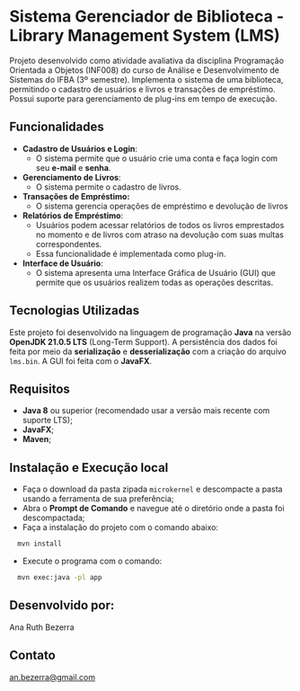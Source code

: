# Sistema Gerenciador de Biblioteca - Library Management System (LMS)

Projeto desenvolvido como atividade avaliativa da disciplina Programação Orientada a Objetos (INF008) do curso de Análise e Desenvolvimento de Sistemas do IFBA (3º semestre).
Implementa o sistema de uma biblioteca, permitindo o cadastro de usuários e livros e transações de empréstimo. Possui suporte para gerenciamento de plug-ins em tempo de execução.

## Funcionalidades

- **Cadastro de Usuários e Login**:
    - O sistema permite que o usuário crie uma conta e faça login com seu **e-mail** e **senha**.
- **Gerenciamento de Livros**:
    - O sistema permite o cadastro de livros.
- **Transações de Empréstimo:**
    - O sistema gerencia operações de empréstimo e devolução de livros
- **Relatórios de Empréstimo**:
    - Usuários podem acessar relatórios de todos os livros emprestados no momento e de livros com atraso na devolução com suas multas correspondentes.
    - Essa funcionalidade é implementada como plug-in.
- **Interface de Usuário**:
    - O sistema apresenta uma Interface Gráfica de Usuário (GUI) que permite que os usuários realizem todas as operações descritas.

## Tecnologias Utilizadas
Este projeto foi desenvolvido na linguagem de programação **Java** na versão **OpenJDK 21.0.5 LTS** (Long-Term Support). A persistência dos dados foi feita por meio da **serialização** e **desserialização** com a criação do arquivo `lms.bin`. A GUI foi feita com o **JavaFX**.

## Requisitos
- **Java 8** ou superior (recomendado usar a versão mais recente com suporte LTS);
- **JavaFX**;
- **Maven**;

## Instalação e Execução local
- Faça o download da pasta zipada `microkernel` e descompacte a pasta usando a ferramenta de sua preferência;
- Abra o **Prompt de Comando** e navegue até o diretório onde a pasta foi descompactada;
- Faça a instalação do projeto com o comando abaixo:
```bash
  mvn install
```
- Execute o programa com o comando:
```bash
  mvn exec:java -pl app
```

## Desenvolvido por:
  Ana Ruth Bezerra

## Contato
  an.bezerra@gmail.com